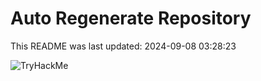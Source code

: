 # Auto Regenerate Repository

This README was last updated: 2024-09-08 03:28:23

 ![TryHackMe](https://tryhackme.com/badge/533634)